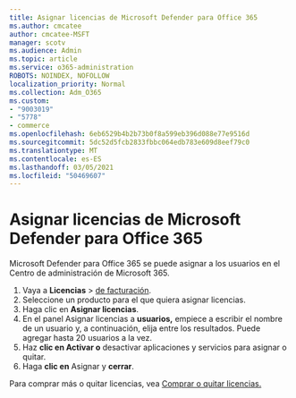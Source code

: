 ```yaml
---
title: Asignar licencias de Microsoft Defender para Office 365
ms.author: cmcatee
author: cmcatee-MSFT
manager: scotv
ms.audience: Admin
ms.topic: article
ms.service: o365-administration
ROBOTS: NOINDEX, NOFOLLOW
localization_priority: Normal
ms.collection: Adm_O365
ms.custom:
- "9003019"
- "5778"
- commerce
ms.openlocfilehash: 6eb6529b4b2b73b0f8a599eb396d088e77e9516d
ms.sourcegitcommit: 5dc52d5fcb2833fbbc064edb783e609d8eef79c0
ms.translationtype: MT
ms.contentlocale: es-ES
ms.lasthandoff: 03/05/2021
ms.locfileid: "50469607"
---
```

# <a name="assign-microsoft-defender-for-office-365-licenses"></a>Asignar licencias de Microsoft Defender para Office 365

Microsoft Defender para Office 365 se puede asignar a los usuarios en el Centro de administración de Microsoft 365.

1. Vaya a **Licencias**  >  [de facturación](https://go.microsoft.com/fwlink/p/?linkid=842264).
2. Seleccione un producto para el que quiera asignar licencias.
3. Haga clic en **Asignar licencias**.
4. En el panel Asignar licencias a **usuarios,**  empiece a escribir el nombre de un usuario y, a continuación, elija entre los resultados. Puede agregar hasta 20 usuarios a la vez.
5. Haz **clic en Activar o**  desactivar aplicaciones y servicios para asignar o quitar.
6. Haga **clic en** Asignar y  **cerrar**.

Para comprar más o quitar licencias, vea [Comprar o quitar licencias.](https://docs.microsoft.com/microsoft-365/commerce/licenses/buy-licenses#buy-or-remove-licenses-for-your-business-subscription)